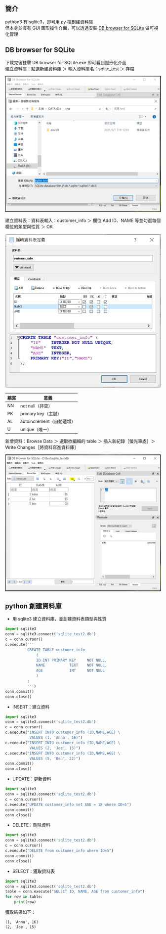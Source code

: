 ## 簡介
python3 有 sqlite3，即可用 py 檔創建資料庫  
但本身並沒有 GUI 圖形操作介面，可以透過安裝 [DB browser for SQLite](https://github.com/sqlitebrowser/sqlitebrowser/releases) 做可視化管理  

## DB browser for SQLite
下載完後雙擊 DB browser for SQLite.exe 即可看到圖形化介面  
建立資料庫：點選新建資料庫 ＞ 輸入資料庫名：sqlite_test ＞ 存檔  
  
![](https://github.com/yuning-lin/EnvironmentSetup/blob/main/SetUpPic/sqlite_gui_create_db.png)
  
建立資料表：資料表輸入：customer_info ＞ 欄位 Add ID、NAME 等並勾選每個欄位的類型與性質 ＞ OK
  
![](https://github.com/yuning-lin/EnvironmentSetup/blob/main/SetUpPic/sqlite_gui_create_table.png)  
  
縮寫|意義
----|----
NN|not null（非空）
PK|primary key（主鍵）
AL|autoincrement（自動遞增）
U|unique（唯一）
  
新增資料：Browse Data ＞ 選取欲編輯的 table ＞ 插入新紀錄［螢光筆處］＞ Write Changes［將資料寫進資料庫］ 
  
![](https://github.com/yuning-lin/EnvironmentSetup/blob/main/SetUpPic/sqlite_gui_create_data.png)  
  
## python 創建資料庫
* 用 sqlite3 建立資料庫，並創建資料表類型與性質  
```python
import sqlite3
conn = sqlite3.connect('sqlite_test2.db')
c = conn.cursor()
c.execute('''
          CREATE TABLE customer_info
              (
              ID INT PRIMARY KEY     NOT NULL,
              NAME           TEXT    NOT NULL,
              AGE            INT     NOT NULL
              )
          ;
          ''')
conn.commit()
conn.close()
```
* INSERT：建立資料
```python
import sqlite3
conn = sqlite3.connect('sqlite_test2.db')
c = conn.cursor()
c.execute("INSERT INTO customer_info (ID,NAME,AGE) \
           VALUES (1, 'Anna', 16)")
c.execute("INSERT INTO customer_info (ID,NAME,AGE) \
           VALUES (2, 'Joe', 15)")
c.execute("INSERT INTO customer_info (ID,NAME,AGE) \
           VALUES (5, 'Ben', 22)")
conn.commit()
conn.close()
```
* UPDATE：更新資料
```python
import sqlite3
conn = sqlite3.connect('sqlite_test2.db')
c = conn.cursor()
c.execute("UPDATE customer_info set AGE = 18 where ID=5")
conn.commit()
conn.close()
```
* DELETE：刪除資料
```python
import sqlite3
conn = sqlite3.connect('sqlite_test2.db')
c = conn.cursor()
c.execute("DELETE from customer_info where ID=5")
conn.commit()
conn.close()
```
* SELECT：獲取資料表
```python
import sqlite3
conn = sqlite3.connect('sqlite_test2.db')
table = conn.execute("SELECT ID, NAME, AGE from customer_info")
for row in table:
    print(row)
```
獲取結果如下：  
```
(1, 'Anna', 16)
(2, 'Joe', 15)
```
